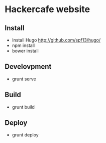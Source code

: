 # Hackercafe website

## Install 

- Install Hugo http://github.com/spf13/hugo/
- npm install
- bower install

## Develovpment

- grunt serve

## Build

- grunt build

## Deploy 

- grunt deploy
